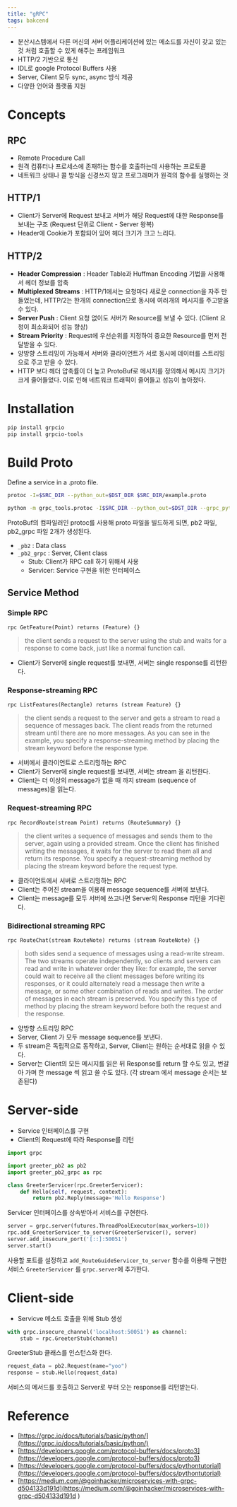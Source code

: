 ```yaml
---
title: "gRPC"
tags: bakcend
---
```


- 분산시스템에서 다른 머신의 서버 어플리케이션에 있는 메소드를 자신이 갖고 있는 것 처럼 호출할 수 있게 해주는 프레임워크
- HTTP/2 기반으로 통신 
- IDL로 google Protocol Buffers 사용
- Server, Cilent 모두 sync, async 방식 제공
- 다양한 언어와 플랫폼 지원

<!--more-->

# Concepts

## RPC
- Remote Procedure Call
- 원격 컴퓨터나 프로세스에 존재하는 함수를 호출하는데 사용하는 프로토콜
- 네트워크 상태나 콜 방식을 신경쓰지 않고 프로그래머가 원격의 함수를 실행하는 것

## HTTP/1
- Client가 Server에 Request 보내고 서버가 해당 Request에 대한 Response를 보내는 구조 (Request 단위로 Client - Server 왕복)
- Header에 Cookie가 포함되어 있어 헤더 크기가 크고 느리다.
  
## HTTP/2
- __Header Compression__ : Header Table과 Huffman Encoding 기법을 사용해서 헤더 정보를 압축
- __Multiplexed Streams__ : HTTP/1에서는 요청마다 새로운 connection을 자주 만들었는데, HTTP/2는 한개의 connection으로 동시에 여러개의 메시지를 주고받을 수 있다.
- __Server Push__ : Client 요청 없이도 서버가 Resource를 보낼 수 있다. (Client 요청이 최소화되어 성능 향상)
- __Stream Priority__ : Request에 우선순위를 지정하여 중요한 Resource를 먼저 전달받을 수 있다.
- 양방향 스트리밍이 가능해서 서버와 클라이언트가 서로 동시에 데이터를 스트리밍으로 주고 받을 수 있다. 
- HTTP 보다 헤더 압축률이 더 높고 ProtoBuf로 메시지를 정의해서 메시지 크기가 크게 줄어들었다. 이로 인해 네트워크 트래픽이 줄어들고 성능이 높아졌다.

# Installation

```sh
pip install grpcio
pip install grpcio-tools
```

# Build Proto

Define a service in a .proto file.

```sh
protoc -I=$SRC_DIR --python_out=$DST_DIR $SRC_DIR/example.proto
```
```sh
python -m grpc_tools.protoc -I$SRC_DIR --python_out=$DST_DIR --grpc_python_out=$DST_DIR example.proto
```
ProtoBuf의 컴파일러인 protoc를 사용해 proto 파일을 빌드하게 되면,  pb2 파일, pb2_grpc 파일 2개가 생성된다.
  - `_pb2` : Data class
  - `_pb2_grpc` : Server, Client class
    - Stub:  Client가 RPC call 하기 위해서 사용
    - Servicer: Service 구현을 위한 인터페이스

## Service Method

### Simple RPC

```rpc
rpc GetFeature(Point) returns (Feature) {}
```
> the client sends a request to the server using the stub and waits for a response to come back, just like a normal function call.

- Client가 Server에 single request를 보내면, 서버는 single response를 리턴한다.

### Response-streaming RPC

```rpc
rpc ListFeatures(Rectangle) returns (stream Feature) {}
```

> the client sends a request to the server and gets a stream to read a sequence of messages back. The client reads from the returned stream until there are no more messages. As you can see in the example, you specify a response-streaming method by placing the stream keyword before the response type.

- 서버에서 클라이언트로 스트리밍하는 RPC
- Client가 Server에 single request를 보내면, 서버는 stream 을 리턴한다.
- Client는 더 이상의 message가 없을 때 까지 stream (sequence of messages)을 읽는다.

### Request-streaming RPC

```rpc
rpc RecordRoute(stream Point) returns (RouteSummary) {}
```

> the client writes a sequence of messages and sends them to the server, again using a provided stream. Once the client has finished writing the messages, it waits for the server to read them all and return its response. You specify a request-streaming method by placing the stream keyword before the request type.

- 클라이언트에서 서버로 스트리밍하는 RPC
- Client는 주어진 stream을 이용해 message sequence를 서버에 보낸다. 
- Client는 message를 모두 서버에 쓰고나면 Server의 Response 리턴을 기다린다.



### Bidirectional streaming RPC

```rpc
rpc RouteChat(stream RouteNote) returns (stream RouteNote) {}
```

> both sides send a sequence of messages using a read-write stream. The two streams operate independently, so clients and servers can read and write in whatever order they like: for example, the server could wait to receive all the client messages before writing its responses, or it could alternately read a message then write a message, or some other combination of reads and writes. The order of messages in each stream is preserved. You specify this type of method by placing the stream keyword before both the request and the response.

- 양방향 스트리밍 RPC
- Server, Client 가 모두 message sequence를 보낸다.
- 두 stream은 독립적으로 동작하고, Server, Client는 원하는 순서대로 읽을 수 있다.
- Server는 Client의 모든 메시지를 읽은 뒤 Response를 return 할 수도 있고, 번갈아 가며 한 message 씩 읽고 쓸 수도 있다. (각 stream 에서 message 순서는 보존된다)

# Server-side

- Service 인터페이스를 구현 
- Client의 Request에 따라 Response를 리턴

```py
import grpc

import greeter_pb2 as pb2
import greeter_pb2_grpc as rpc
```

```py
class GreeterServicer(rpc.GreeterServicer):
    def Hello(self, request, context):
        return pb2.Reply(message='Hello Response')
```

Servicer 인터페이스를 상속받아서 서비스를 구현한다.

```py
server = grpc.server(futures.ThreadPoolExecutor(max_workers=10))
rpc.add_GreeterServicer_to_server(GreeterServicer(), server)
server.add_insecure_port('[::]:50051')
server.start()
```

사용할 포트를 설정하고 `add_RouteGuideServicer_to_server` 함수를 이용해 구현한 서비스 `GreeterServicer` 를 `grpc.server`에 추가한다.

# Client-side

- Servicve 메소드 호출을 위해 Stub 생성

```py
with grpc.insecure_channel('localhost:50051') as channel:
    stub = rpc.GreeterStub(channel)
```

GreeterStub 클래스를 인스턴스화 한다.

```py
request_data = pb2.Request(name="yoo")
response = stub.Hello(request_data)
```

서비스의 메서드를 호출하고 Server로 부터 오는 response를 리턴받는다.

# Reference
- [https://grpc.io/docs/tutorials/basic/python/](https://grpc.io/docs/tutorials/basic/python/)
- [https://developers.google.com/protocol-buffers/docs/proto3](https://developers.google.com/protocol-buffers/docs/proto3)
- [https://developers.google.com/protocol-buffers/docs/pythontutorial](https://developers.google.com/protocol-buffers/docs/pythontutorial)
- [https://medium.com/@goinhacker/microservices-with-grpc-d504133d191d](https://medium.com/@goinhacker/microservices-with-grpc-d504133d191d
)

